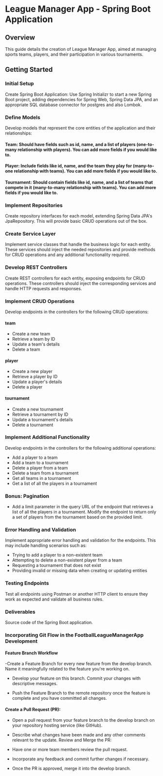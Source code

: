 # League Manager App - Spring Boot Application

## Overview

This guide details the creation of League Manager App, aimed at managing sports teams, players, and their participation in various tournaments.

## Getting Started

### Initial Setup
Create Spring Boot Application: Use Spring Initializr to start a new Spring Boot project, adding dependencies for Spring Web, Spring Data JPA, and an appropriate SQL database connector for postgres and also Lombok.

### Define Models

Develop models that represent the core entities of the application and their relationships:

#### Team: Should have fields such as id, name, and a list of players (one-to-many relationship with players). You can add more fields if you would like to.

#### Player: Include fields like id, name, and the team they play for (many-to-one relationship with teams). You can add more fields if you would like to.

#### Tournament: Should contain fields like id, name, and a list of teams that compete in it (many-to-many relationship with teams). You can add more fields if you would like to.

### Implement Repositories
Create repository interfaces for each model, extending Spring Data JPA's JpaRepository. This will provide basic CRUD operations out of the box.

### Create Service Layer
Implement service classes that handle the business logic for each entity. These services should inject the needed repositories and provide methods for CRUD operations and any additional functionality required.

### Develop REST Controllers
Create REST controllers for each entity, exposing endpoints for CRUD operations. These controllers should inject the corresponding services and handle HTTP requests and responses.

### Implement CRUD Operations
Develop endpoints in the controllers for the following CRUD operations:

#### team
- Create a new team
- Retrieve a team by ID
- Update a team's details
- Delete a team

#### player
- Create a new player
- Retrieve a player by ID
- Update a player's details
- Delete a player

#### tournament
- Create a new tournament
- Retrieve a tournament by ID
- Update a tournament's details
- Delete a tournament


### Implement Additional Functionality
Develop endpoints in the controllers for the following additional operations:

- Add a player to a team
- Add a team to a tournament
- Delete a player from a team
- Delete a team from a tournament
- Get all teams in a tournament
- Get a list of all the players in a tournament

### Bonus: Pagination
- Add a limit parameter in the query URL of the endpoint that retrieves a list of all the players in a tournament.
  Modify the endpoint to return only a set of players from the tournament based on the provided limit.


### Error Handling and Validation
Implement appropriate error handling and validation for the endpoints. This may include handling scenarios such as:

- Trying to add a player to a non-existent team
- Attempting to delete a non-existent player from a team
- Requesting a tournament that does not exist
- Providing invalid or missing data when creating or updating entities


### Testing Endpoints
Test all endpoints using Postman or another HTTP client to ensure they work as expected and validate all business rules.

### Deliverables
Source code of the Spring Boot application.


### Incorporating Git Flow in the FootballLeagueManagerApp Development

#### Feature Branch Workflow
-Create a Feature Branch for every new feature from the develop branch. Name it meaningfully related to the feature you're working on.

- Develop your feature on this branch. Commit your changes with descriptive messages.

- Push the Feature Branch to the remote repository once the feature is complete and you have committed all changes.

#### Create a Pull Request (PR):

- Open a pull request from your feature branch to the develop branch on your repository hosting service (like GitHub).
- Describe what changes have been made and any other comments relevant to the update.
  Review and Merge the PR:

- Have one or more team members review the pull request.
- Incorporate any feedback and commit further changes if necessary.
- Once the PR is approved, merge it into the develop branch.